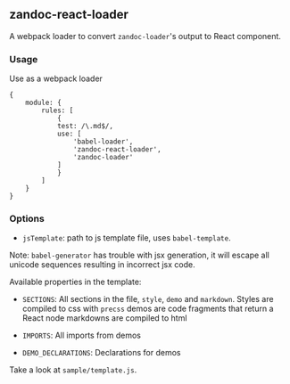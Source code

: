 ## zandoc-react-loader

A webpack loader to convert `zandoc-loader`'s output to React component.

### Usage

Use as a webpack loader

```
{
	module: {
		rules: [
			{
			test: /\.md$/,
			use: [
				'babel-loader',
				'zandoc-react-loader',
				'zandoc-loader'
			]
			}
		]
	}
}
```

### Options

* `jsTemplate`: path to js template file, uses `babel-template`. 

Note: `babel-generator` has trouble with jsx generation, it will escape
all unicode sequences resulting in incorrect jsx code.

Available properties in the template: 

* `SECTIONS`: All sections in the file, `style`, `demo` and `markdown`. 
Styles are compiled to css with `precss`
demos are code fragments that return a React node
markdowns are compiled to html

* `IMPORTS`: All imports from demos

* `DEMO_DECLARATIONS`: Declarations for demos

Take a look at `sample/template.js`.
